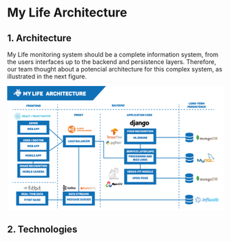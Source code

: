 # My Life Architecture

## 1. Architecture

My Life monitoring system should be a complete information system, from the users interfaces up to the backend and persistence layers. Therefore, our team thought about a potencial architecture for this complex system, as illustrated in the next figure.

![mylife-architecture](mylife-architecture.png)

## 2. Technologies
